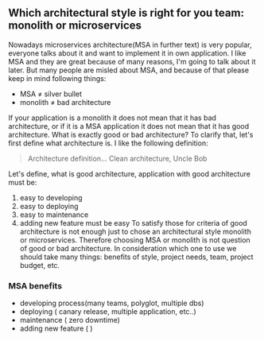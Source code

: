 ## Which architectural style is right for you team: monolith or microservices

Nowadays microservices architecture(MSA in further text) is very popular, everyone talks about it and want to implement it in own application. 
I like MSA and they are great because of many reasons, I'm going to talk about it later. But many people are misled about MSA, and because of 
that please keep in mind following things:
* MSA ≠ silver bullet 
* monolith ≠ bad architecture

If your application is a monolith it does not mean that it has bad architecture, or if it is a MSA application it does not mean that it has
good architecture. What is exactly good or bad architecture? To clarify that, let's first define what architecture is. I like the following definition:
> Architecture definition...
> Clean architecture, Uncle Bob

Let's define, what is good architecture, application with good architecture must be:
1) easy to developing
2) easy to deploying
3) easy to maintenance
4) adding new feature must be easy
To satisfy those for criteria of good architecture is not enough just to chose
an architectural style monolith or microservices. Therefore choosing MSA or monolith is not question
of good or bad architecture. In consideration which one to use we should take many things: 
benefits of style, project needs, team, project budget, etc.

### MSA benefits
- developing process(many teams, polyglot, multiple dbs)
- deploying ( canary release, multiple application, etc..)
- maintenance ( zero downtime)
- adding new feature ( )
 
